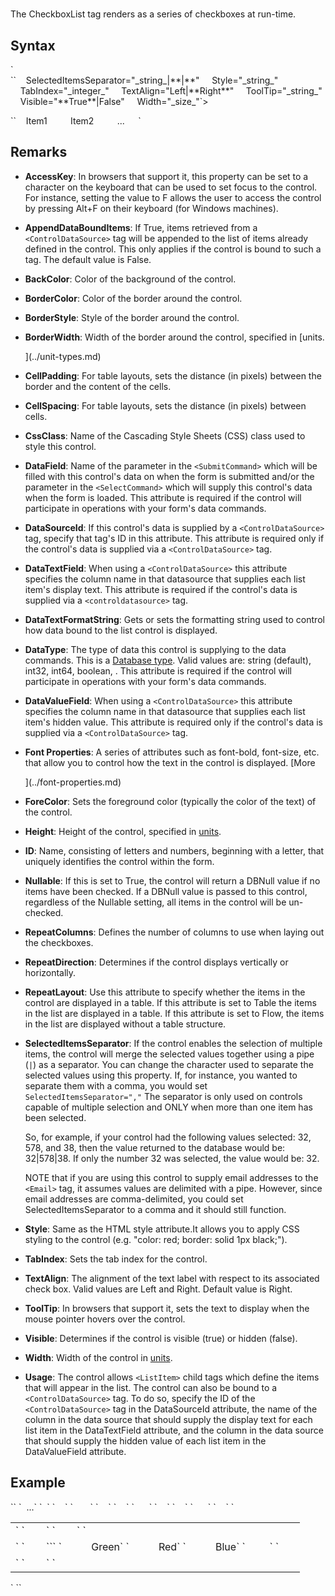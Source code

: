 # <CheckBoxList>

<a name="top"></a>



The CheckboxList tag renders as a series of checkboxes at run-time.

## Syntax

<a name="syntax"></a>

<div>`<CheckBoxList`  
``    AccessKey="_string_"  
    AppendDataBoundItems="True|**False**"  
    BackColor="_color name_|#dddddd"  
    BorderColor="_color name_|#dddddd"  
    BorderStyle="**NotSet**|None|Dotted|Dashed|Solid|Double|Groove|Ridge| Inset|Outset"  
    BorderWidth="_size_"  
    CellPadding="_integer_"  
    CellSpacing="_integer_"  
    CssClass="_string_"  
`    DataField="_string_"`  
    DataSourceID="_string_"  
    DataTextField="_string_"  
    DataTextFormatString="_string_"  
`    DataType="**string**|int32|...."`  
    DataValueField="_string_"  
    Font-Bold="True|**False**"  
    Font-Italic="True|**False**"  
    Font-Names="_string_"  
    Font-Overline="True|**False**"  
    Font-Size="_string_|Smaller|Larger|XX-Small|X-Small|Small|Medium| Large|X-Large|XX-Large"  
    Font-Strikeout="True|**False**"  
    Font-Underline="True|**False**"  
    ForeColor="_color name_|#dddddd"  
    Height="_size_"  
    ID="_string_"  
    Nullable="True|**False**"  
    RepeatColumns="_integer_"  
    RepeatDirection="Horizontal|**Vertical**"  
    RepeatLayout="**Table**|Flow"``</div>

<div>``    SelectedItemsSeparator="_string_|**|**"  
    Style="_string_"  
    TabIndex="_integer_"  
    TextAlign="Left|**Right**"  
    ToolTip="_string_"  
    Visible="**True**|False"  
    Width="_size_"`>  

``    <ListItem Value="_string_" Selected="True|**False**">Item1</ListItem>`  
`    <ListItem Value="_string_">Item2</ListItem>`  
`    ...`  
`</CheckBoxList>`</div>

## Remarks

<a name="remarks"></a>

*   **AccessKey**: In browsers that support it, this property can be set to a character on the keyboard that can be used to set focus to the control. For instance, setting the value to F allows the user to access the control by pressing Alt+F on their keyboard (for Windows machines).  

*   **AppendDataBoundItems**: If True, items retrieved from a `<ControlDataSource>` tag will be appended to the list of items already defined in the control. This only applies if the control is bound to such a tag. The default value is False.  

*   **BackColor**: Color of the background of the control.  

*   **BorderColor**: Color of the border around the control.  

*   **BorderStyle**: Style of the border around the control.  

*   **BorderWidth**: Width of the border around the control, specified in [units.  

    ](../unit-types.md)
*   **CellPadding**: For table layouts, sets the distance (in pixels) between the border and the content of the cells.  

*   **CellSpacing**: For table layouts, sets the distance (in pixels) between cells.  

*   **CssClass**: Name of the Cascading Style Sheets (CSS) class used to style this control.  

*   **DataField**: Name of the parameter in the `<SubmitCommand>` which will be filled with this control's data on when the form is submitted and/or the parameter in the `<SelectCommand>` which will supply this control's data when the form is loaded. This attribute is required if the control will participate in operations with your form's data commands.  

*   **DataSourceId**: If this control's data is supplied by a `<ControlDataSource>` tag, specify that tag's ID in this attribute. This attribute is required only if the control's data is supplied via a `<ControlDataSource>` tag.  

*   **DataTextField**: When using a `<ControlDataSource>` this attribute specifies the column name in that datasource that supplies each list item's display text. This attribute is required if the control's data is supplied via a `<controldatasource>` tag.  

*   **DataTextFormatString**: Gets or sets the formatting string used to control how data bound to the list control is displayed.  

*   **DataType**: The type of data this control is supplying to the data commands. This is a [Database type](datatypes.html). Valid values are: string (default), int32, int64, boolean, . This attribute is required if the control will participate in operations with your form's data commands.  

*   **DataValueField**: When using a `<ControlDataSource>` this attribute specifies the column name in that datasource that supplies each list item's hidden value. This attribute is required only if the control's data is supplied via a `<ControlDataSource>` tag.  

*   **Font Properties**: A series of attributes such as font-bold, font-size, etc. that allow you to control how the text in the control is displayed. [More  

    ](../font-properties.md)
*   **ForeColor**: Sets the foreground color (typically the color of the text) of the control.  

*   **Height**: Height of the control, specified in [units](../unit-types.md).  

*   **ID**: Name, consisting of letters and numbers, beginning with a letter, that uniquely identifies the control within the form.  

*   **Nullable**: If this is set to True, the control will return a DBNull value if no items have been checked. If a DBNull value is passed to this control, regardless of the Nullable setting, all items in the control will be un-checked.  

*   **RepeatColumns**: Defines the number of columns to use when laying out the checkboxes.  

*   **RepeatDirection**: Determines if the control displays vertically or horizontally.  

*   **RepeatLayout**: Use this attribute to specify whether the items in the control are displayed in a table. If this attribute is set to Table the items in the list are displayed in a table. If this attribute is set to Flow, the items in the list are displayed without a table structure.  

*   **SelectedItemsSeparator**: If the control enables the selection of multiple items, the control will merge the selected values together using a pipe (`|`) as a separator. You can change the character used to separate the selected values using this property. If, for instance, you wanted to separate them with a comma, you would set `SelectedItemsSeparator=","` The separator is only used on controls capable of multiple selection and ONLY when more than one item has been selected.  

    So, for example, if your control had the following values selected: 32, 578, and 38, then the value returned to the database would be: 32|578|38\. If only the number 32 was selected, the value would be: 32.  

    NOTE that if you are using this control to supply email addresses to the `<Email>` tag, it assumes values are delimited with a pipe. However, since email addresses are comma-delimited, you could set SelectedItemsSeparator to a comma and it should still function.  

*   **Style**: Same as the HTML style attribute.It allows you to apply CSS styling to the control (e.g. "color: red; border: solid 1px black;").  

*   **TabIndex**: Sets the tab index for the control.  

*   **TextAlign**: The alignment of the text label with respect to its associated check box. Valid values are Left and Right. Default value is Right.  

*   **ToolTip**: In browsers that support it, sets the text to display when the mouse pointer hovers over the control.  

*   **Visible**: Determines if the control is visible (true) or hidden (false).  

*   **Width**: Width of the control in [units](../unit-types.md).  

*   **Usage**: <span style="font-weight: normal;" xmlns="http://www.w3.org/1999/xhtml">The control allows `<ListItem>` child tags which define the items that will appear in the list. The control can also be bound to a `<ControlDataSource>` tag. To do so, specify the ID of the `<ControlDataSource>` tag in the DataSourceId attribute, the name of the column in the data source that should supply the display text for each list item in the DataTextField attribute, and the column in the data source that should supply the hidden value of each list item in the DataValueField attribute.</span>  



## Example

<a name="example"></a>

<div>`<AddForm>`  
`  ...`  
`  <table>`  
`    <tr>`  
`       <td>`  
`        <Label Target="txtFirstName" Text="First Name" />`  
`        <TextBox Id="txtFirstName" DataField="FirstName" DataType="string" />`  
`      </td>`  
`    </tr>`  
`    <tr>`  
`      <td>`  
`        <Label Target="lstColors" Text="Favorite Color" />  
`<span class="CodeHighlight" xmlns="http://www.w3.org/1999/xhtml">`<CheckBoxList Id="cblColors" DataField="FavoriteColors" DataType="string" >`  
`           <ListItem Value="#00FF00">Green</ListItem >`  
`           <ListItem Value="#FF0000" Selected="true">Red</ListItem >`  
`           <ListItem Value="#0000FF">Blue</ListItem >`  
`         </CheckBoxList >`</span>  
`      </td>`  
`    </tr>`  
`    <tr>`  
`      <td colspan="2">`  
`        <AddButton Text="Add"/> <CancelButton Text="Cancel" />`  
`      </td>`  
`    </tr>`  
`  </table>`  
`</AddForm>`</div>

